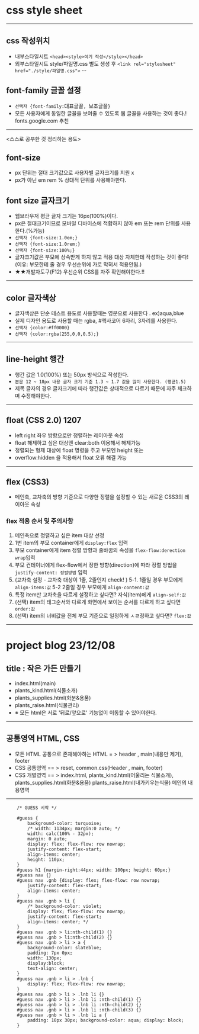 # css style sheet
----
## css 작성위치 
* 내부스타일시트 `<head><style>여기 작성</style></head>`
* 외부스타일시트 style/파일명.css 별도 생성 후 
    `<link rel="stylesheet" href="./style/파일명.css">`
--
## font-family 글꼴 설정
* `선택자 {font-family:`대표글꼴`, `보조글꼴`}`
* 모든 사용자에게 동일한 글꼴을 보여줄 수 있도록 웹 글꼴을 사용하는 것이 좋다.! fonts.google.com 추천
------------------------------
<스스로 공부한 것 정리하는 용도>
## font-size
* px 단위는 절대 크기값으로 사용자별 글자크기를 지원 x 
* px가 아닌 em rem % 상대적 단위를 사용해야한다.

## font size 글자크기 
* 웹브라우저 평균 글자 크기는 16px(100%)이다.
* px은 절대크기이므로 모바일 디바이스에 적합하지 않아 em 또는 rem 단위를 사용한다.(%가능)
* `선택자 {font-size:1.0em;}`
* `선택자 {font-size:1.0rem;}`
* `선택자 {font-size:100%;}`
* 글자크기값은 부모에 상속받게 하지 않고 적용 대상 자체한테 작성하는 것이 좋다!(이유: 부모한테 줄 경우 우선순위에 가로 막혀서 적용안됨.)
* ★★개발자도구(F12) 우선순위 CSS를 자주 확인해야한다.!!

---
## color 글자색상 
* 글자색상은 단순 테스트 용도로 사용할때는 영문으로 사용한다 . ex)aqua,blue
* 실제 디자인 용도로 사용할 때는 rgba, #헥사코어 6자리, 3자리를 사용한다.
* `선택자 {color:#ff0000}`
* `선택자 {color:rgba(255,0,0,0.5);}`
-----------------------------------------------
## line-height 행간
* 행간 값은 1.0(100%) 또는 50px 방식으로 작성한다.
* `본문 12 ~ 18px 내용 글자 크기 기준 1.3 ~ 1.7 값을 많이 사용한다. (평균1.5)`
* 제목 글자의 경우 글자크기에 따라 행간값은 상대적으로 다르기 때문에 자주 체크하며 수정해야한다.
------------------------------------------------------------
## float (CSS 2.0) 1207
* left right 좌우 방향으로만 정렬하는 레이아웃 속성
* float 해제하고 싶은 대상엔 clear:both 이용해서 해제가능 
* 정렬되는 형제 대상에 float 명령을 주고 부모엔 height 또는 
* overflow:hidden 을 적용해서 float 오류 해결 가능  
-----------------------------------------------------------------------
## flex (CSS3)
* 메인축, 교차축의 방향 기준으로 다양한 정렬을 설정할 수 있는 새로운 CSS3의 레이아웃 속성
### flex 적용 순서 및 주의사항 
1. 메인축으로 정렬하고 싶은 item 대상 선정 
2. 1번 item의 부모 container에게 `display:flex` 입력
3. 부모 container에게 item 정렬 방향과 줄바꿈의 속성을 `flex-flow:derection wrap`입력 
4. 부모 컨테이너에게 flex-flow에서 정한 방향(direction)에 따라 
정렬 방법을 `justify-content: 정렬방법` 입력
5. (교차축 설정 - 교차축 대상이 1줄, 2줄인지 check! )
5-1. 1줄일 경우 부모에게 `align-items:값`
5-2  2줄일 경우 부모에게  `align-content:값`
6. 특정 item만 교차축을 다르게 설정하고 싶다면? 자식(item)에게 `align-self:값`
7. (선택) item의 태그순서와 다르게 화면에서 보이는 순서를 다르게 하고 싶다면 `order:값`
8. (선택) item의 너비값을 전체 부모 기준으로 일정하게 ㅅㄹ정하고 싶다면? `flex:값`
--------------------------------------------------------------------------------

# project blog 23/12/08 
## title : 작은 가든 만들기 
* index.html(main)
* plants_kind.html(식물소개)
* plants_supplies.html(화분&용품)
* plants_raise.html(식물관리)
* ※ 모든 html은 서로 '뒤로/앞으로' 기능없이 이동할 수 있어야한다.
------------
## 공통영역 HTML, CSS 
* 모든 HTML 공통으로 존재해야하는 HTML = > header , main(내용만 제거), footer
* CSS 공통영역 == > reset, common.css(Header , main, footer)
* CSS 개별영역 == > index.html, plants_kind.html(어울리는 식물소개), plants_supplies.html(화분&용품) plants_raise.html(내가키우는식물) 메인의 내용영역 
---------


        /* GUESS 시작 */

        #guess {
            background-color: turquoise;
            /* width: 1134px; margin:0 auto; */
            width: calc(100% - 32px);
            margin: 0 auto;
            display: flex; flex-flow: row nowrap;
            justify-content: flex-start;
            align-items: center;
            height: 110px;
        }
        #guess h1 {margin-right:44px; width: 100px; height: 60px;}
        #guess nav {}
        #guess nav .gnb {display: flex; flex-flow: row nowrap;
            justify-content: flex-start;
            align-items: center;
        }
        #guess nav .gnb > li {
            /* background-color: violet;
            display: flex; flex-flow: row nowrap;
            justify-content: flex-start;
            align-items: center; */
        }
        #guess nav .gnb > li:nth-child(1) {}
        #guess nav .gnb > li:nth-child(2) {}
        #guess nav .gnb > li > a {
            background-color: slateblue;
            padding: 7px 0px;
            width: 130px;
            display:block;
            text-align: center;
        }
        #guess nav .gnb > li > .lnb {
            display: flex; flex-flow: row nowrap;
        }
        #guess nav .gnb > li > .lnb li {}
        #guess nav .gnb > li > .lnb li :nth-child(1) {}
        #guess nav .gnb > li > .lnb li :nth-child(2) {}
        #guess nav .gnb > li > .lnb li :nth-child(3) {}
        #guess nav .gnb > li > .lnb li a {
            padding: 10px 30px; background-color: aqua; display: block;
        }